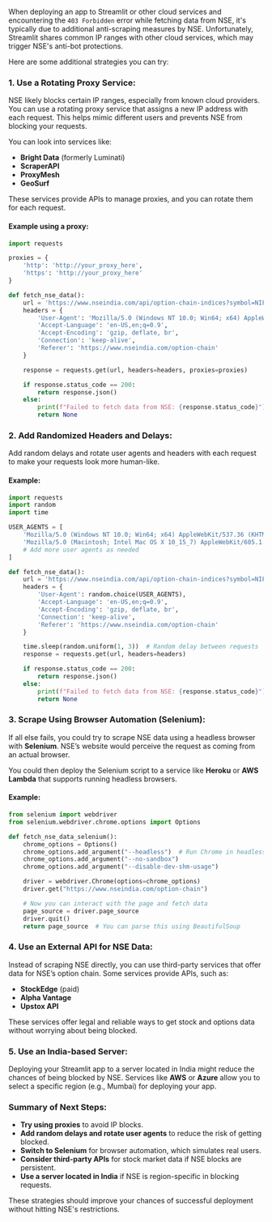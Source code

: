 When deploying an app to Streamlit or other cloud services and encountering the `403 Forbidden` error while fetching data from NSE, it's typically due to additional anti-scraping measures by NSE. Unfortunately, Streamlit shares common IP ranges with other cloud services, which may trigger NSE's anti-bot protections.

Here are some additional strategies you can try:

### 1. **Use a Rotating Proxy Service**:
NSE likely blocks certain IP ranges, especially from known cloud providers. You can use a rotating proxy service that assigns a new IP address with each request. This helps mimic different users and prevents NSE from blocking your requests.

You can look into services like:
- **Bright Data** (formerly Luminati)
- **ScraperAPI**
- **ProxyMesh**
- **GeoSurf**

These services provide APIs to manage proxies, and you can rotate them for each request.

#### Example using a proxy:
```python
import requests

proxies = {
    'http': 'http://your_proxy_here',
    'https': 'http://your_proxy_here'
}

def fetch_nse_data():
    url = 'https://www.nseindia.com/api/option-chain-indices?symbol=NIFTY'
    headers = {
        'User-Agent': 'Mozilla/5.0 (Windows NT 10.0; Win64; x64) AppleWebKit/537.36 (KHTML, like Gecko) Chrome/91.0.4472.124 Safari/537.36',
        'Accept-Language': 'en-US,en;q=0.9',
        'Accept-Encoding': 'gzip, deflate, br',
        'Connection': 'keep-alive',
        'Referer': 'https://www.nseindia.com/option-chain'
    }

    response = requests.get(url, headers=headers, proxies=proxies)

    if response.status_code == 200:
        return response.json()
    else:
        print(f"Failed to fetch data from NSE: {response.status_code}")
        return None
```

### 2. **Add Randomized Headers and Delays**:
Add random delays and rotate user agents and headers with each request to make your requests look more human-like.

#### Example:
```python
import requests
import random
import time

USER_AGENTS = [
    'Mozilla/5.0 (Windows NT 10.0; Win64; x64) AppleWebKit/537.36 (KHTML, like Gecko) Chrome/91.0.4472.124 Safari/537.36',
    'Mozilla/5.0 (Macintosh; Intel Mac OS X 10_15_7) AppleWebKit/605.1.15 (KHTML, like Gecko) Version/14.0.3 Safari/605.1.15',
    # Add more user agents as needed
]

def fetch_nse_data():
    url = 'https://www.nseindia.com/api/option-chain-indices?symbol=NIFTY'
    headers = {
        'User-Agent': random.choice(USER_AGENTS),
        'Accept-Language': 'en-US,en;q=0.9',
        'Accept-Encoding': 'gzip, deflate, br',
        'Connection': 'keep-alive',
        'Referer': 'https://www.nseindia.com/option-chain'
    }

    time.sleep(random.uniform(1, 3))  # Random delay between requests
    response = requests.get(url, headers=headers)

    if response.status_code == 200:
        return response.json()
    else:
        print(f"Failed to fetch data from NSE: {response.status_code}")
        return None
```

### 3. **Scrape Using Browser Automation (Selenium)**:
If all else fails, you could try to scrape NSE data using a headless browser with **Selenium**. NSE’s website would perceive the request as coming from an actual browser.

You could then deploy the Selenium script to a service like **Heroku** or **AWS Lambda** that supports running headless browsers.

#### Example:
```python
from selenium import webdriver
from selenium.webdriver.chrome.options import Options

def fetch_nse_data_selenium():
    chrome_options = Options()
    chrome_options.add_argument("--headless")  # Run Chrome in headless mode
    chrome_options.add_argument("--no-sandbox")
    chrome_options.add_argument("--disable-dev-shm-usage")

    driver = webdriver.Chrome(options=chrome_options)
    driver.get("https://www.nseindia.com/option-chain")

    # Now you can interact with the page and fetch data
    page_source = driver.page_source
    driver.quit()
    return page_source  # You can parse this using BeautifulSoup
```

### 4. **Use an External API for NSE Data**:
Instead of scraping NSE directly, you can use third-party services that offer data for NSE’s option chain. Some services provide APIs, such as:
- **StockEdge** (paid)
- **Alpha Vantage**
- **Upstox API**

These services offer legal and reliable ways to get stock and options data without worrying about being blocked.

### 5. **Use an India-based Server**:
Deploying your Streamlit app to a server located in India might reduce the chances of being blocked by NSE. Services like **AWS** or **Azure** allow you to select a specific region (e.g., Mumbai) for deploying your app.

### Summary of Next Steps:
- **Try using proxies** to avoid IP blocks.
- **Add random delays and rotate user agents** to reduce the risk of getting blocked.
- **Switch to Selenium** for browser automation, which simulates real users.
- **Consider third-party APIs** for stock market data if NSE blocks are persistent.
- **Use a server located in India** if NSE is region-specific in blocking requests.

These strategies should improve your chances of successful deployment without hitting NSE's restrictions.

